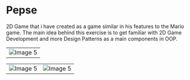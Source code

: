 # Pepse

2D Game that i have created as a game similar in his features to the Mario game. 
The main idea behind this exercise is to get familiar with 2D Game Development and more Design Patterns as a main components in OOP. 


<table>
  <tr>
        <td align="center"><img src="https://github.com/eladpariv/pepse/assets/96910425/6a40d01b-12f3-4cd2-ba77-148db37be14c" alt="Image 5"></td>
  </tr>
</table>

<table>
  <tr>
    <td align="center"><img src="https://github.com/eladpariv/pepse/assets/96910425/f30b0a56-5593-4e3f-809f-b45d7c98973c" alt="Image 5"></td>
    <td align="center"><img src="https://github.com/eladpariv/pepse/assets/96910425/66d9a9f6-897d-4804-88df-1472c2f4ab35" alt="Image 5"></td>
  </tr>
</table>
